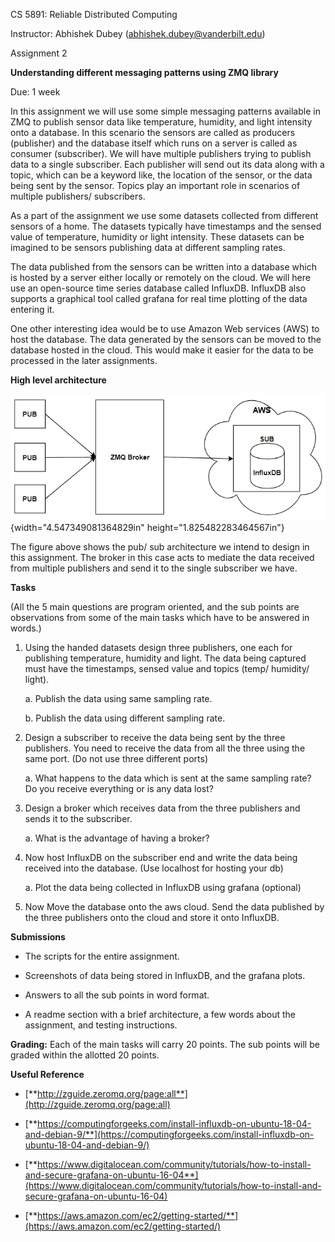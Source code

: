 CS 5891: Reliable Distributed Computing

Instructor: Abhishek Dubey (<abhishek.dubey@vanderbilt.edu>)

Assignment 2

**Understanding different messaging patterns using ZMQ library**

Due: 1 week

In this assignment we will use some simple messaging patterns available
in ZMQ to publish sensor data like temperature, humidity, and light
intensity onto a database. In this scenario the sensors are called as
producers (publisher) and the database itself which runs on a server is
called as consumer (subscriber). We will have multiple publishers trying
to publish data to a single subscriber. Each publisher will send out its
data along with a topic, which can be a keyword like, the location of
the sensor, or the data being sent by the sensor. Topics play an
important role in scenarios of multiple publishers/ subscribers.

As a part of the assignment we use some datasets collected from
different sensors of a home. The datasets typically have timestamps and
the sensed value of temperature, humidity or light intensity. These
datasets can be imagined to be sensors publishing data at different
sampling rates.

The data published from the sensors can be written into a database which
is hosted by a server either locally or remotely on the cloud. We will
here use an open-source time series database called InfluxDB. InfluxDB
also supports a graphical tool called grafana for real time plotting of
the data entering it.

One other interesting idea would be to use Amazon Web services (AWS) to
host the database. The data generated by the sensors can be moved to the
database hosted in the cloud. This would make it easier for the data to
be processed in the later assignments.

**High level architecture**

![ass12.png](https://github.com/Shreyasramakrishna90/SystemC-Overview/blob/master/ass12.png){width="4.547349081364829in"
height="1.825482283464567in"}

The figure above shows the pub/ sub architecture we intend to design in
this assignment. The broker in this case acts to mediate the data
received from multiple publishers and send it to the single subscriber
we have.

**Tasks**

(All the 5 main questions are program oriented, and the sub points are
observations from some of the main tasks which have to be answered in
words.)

1)  Using the handed datasets design three publishers, one each for
    publishing temperature, humidity and light. The data being captured
    must have the timestamps, sensed value and topics (temp/ humidity/
    light).

    a.  Publish the data using same sampling rate.

    b.  Publish the data using different sampling rate.

2)  Design a subscriber to receive the data being sent by the three
    publishers. You need to receive the data from all the three using
    the same port. (Do not use three different ports)

    a.  What happens to the data which is sent at the same sampling
        rate? Do you receive everything or is any data lost?

3)  Design a broker which receives data from the three publishers and
    sends it to the subscriber.

    a.  What is the advantage of having a broker?

4)  Now host InfluxDB on the subscriber end and write the data being
    received into the database. (Use localhost for hosting your db)

    a.  Plot the data being collected in InfluxDB using grafana
        (optional)

5)  Now Move the database onto the aws cloud. Send the data published by
    the three publishers onto the cloud and store it onto InfluxDB.

**Submissions**

-   The scripts for the entire assignment.

-   Screenshots of data being stored in InfluxDB, and the grafana plots.

-   Answers to all the sub points in word format.

-   A readme section with a brief architecture, a few words about the
    assignment, and testing instructions.

**Grading:** Each of the main tasks will carry 20 points. The sub points
will be graded within the allotted 20 points.

**Useful Reference**

-   [**http://zguide.zeromq.org/page:all**](http://zguide.zeromq.org/page:all)

-   [**https://computingforgeeks.com/install-influxdb-on-ubuntu-18-04-and-debian-9/**](https://computingforgeeks.com/install-influxdb-on-ubuntu-18-04-and-debian-9/)

-   [**https://www.digitalocean.com/community/tutorials/how-to-install-and-secure-grafana-on-ubuntu-16-04**](https://www.digitalocean.com/community/tutorials/how-to-install-and-secure-grafana-on-ubuntu-16-04)

-   [**https://aws.amazon.com/ec2/getting-started/**](https://aws.amazon.com/ec2/getting-started/)


